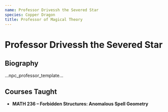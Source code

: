 ```yaml
---
name: Professor Drivessh the Severed Star
species: Copper Dragon
title: Professor of Magical Theory
---
```


# Professor Drivessh the Severed Star

## Biography
...npc_professor_template...

## Courses Taught
- **MATH 236 – Forbidden Structures: Anomalous Spell Geometry**
